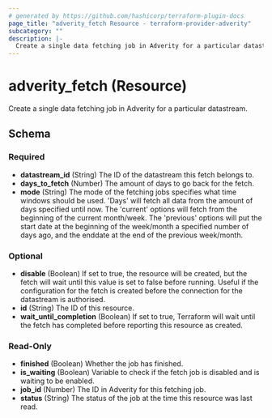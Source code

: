 ```yaml
---
# generated by https://github.com/hashicorp/terraform-plugin-docs
page_title: "adverity_fetch Resource - terraform-provider-adverity"
subcategory: ""
description: |-
  Create a single data fetching job in Adverity for a particular datastream.
---
```


# adverity_fetch (Resource)

Create a single data fetching job in Adverity for a particular datastream.



<!-- schema generated by tfplugindocs -->
## Schema

### Required

- **datastream_id** (String) The ID of the datastream this fetch belongs to.
- **days_to_fetch** (Number) The amount of days to go back for the fetch.
- **mode** (String) The mode of the fetching jobs specifies what time windows should be used. 'Days' will fetch all data from the amount of days specified until now. The 'current' options will fetch from the beginning of the current month/week. The 'previous' options will put the start date at the beginning of the week/month a specified number of days ago, and the enddate at the end of the previous week/month.

### Optional

- **disable** (Boolean) If set to true, the resource will be created, but the fetch will wait until this value is set to false before running. Useful if the configuration for the fetch is created before the connection for the datastream is authorised.
- **id** (String) The ID of this resource.
- **wait_until_completion** (Boolean) If set to true, Terraform will wait until the fetch has completed before reporting this resource as created.

### Read-Only

- **finished** (Boolean) Whether the job has finished.
- **is_waiting** (Boolean) Variable to check if the fetch job is disabled and is waiting to be enabled.
- **job_id** (Number) The ID in Adverity for this fetching job.
- **status** (String) The status of the job at the time this resource was last read.


